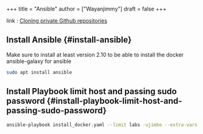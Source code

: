 +++
title = "Ansible"
author = ["Wayanjimmy"]
draft = false
+++

link
: [Cloning private Github repositories](https://www.jeffgeerling.com/blog/2018/cloning-private-github-repositories-ansible-on-remote-server-through-ssh)


## Install Ansible {#install-ansible}

Make sure to install at least version 2.10 to be able to install the docker ansible-galaxy for ansible

```bash
sudo apt install ansible
```


## Install Playbook limit host and passing sudo password {#install-playbook-limit-host-and-passing-sudo-password}

```bash
ansible-playbook install_docker.yaml --limit labs -ujimbo --extra-vars "ansible_sudo_pass=<password>"
```
